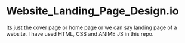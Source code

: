 # Website_Landing_Page_Design.io
Its just the cover page or home page or we can say landing page of a website. I have used HTML, CSS and ANIME JS in this repo.
